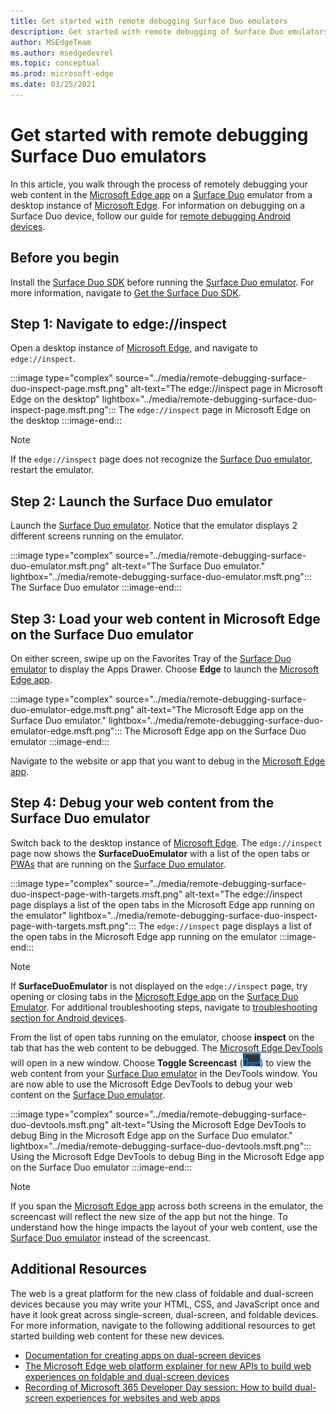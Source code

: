```yaml
---
title: Get started with remote debugging Surface Duo emulators
description: Get started with remote debugging of Surface Duo emulators.
author: MSEdgeTeam
ms.author: msedgedevrel
ms.topic: conceptual
ms.prod: microsoft-edge
ms.date: 03/25/2021
---
```

# Get started with remote debugging Surface Duo emulators

In this article, you walk through the process of remotely debugging your web content in the [Microsoft Edge app](https://play.google.com/store/apps/details?id=com.microsoft.emmx) on a [Surface Duo](https://www.microsoft.com/surface/devices/surface-duo) emulator from a desktop instance of [Microsoft Edge](https://www.microsoft.com/edge).  For information on debugging on a Surface Duo device, follow our guide for [remote debugging Android devices](./index.md).


<!-- ====================================================================== -->
## Before you begin

Install the [Surface Duo SDK](https://www.microsoft.com/download/details.aspx?id=100847) before running the [Surface Duo emulator](/dual-screen/android/use-emulator).  For more information, navigate to [Get the Surface Duo SDK](/dual-screen/android/get-duo-sdk).


<!-- ====================================================================== -->
## Step 1: Navigate to edge://inspect

Open a desktop instance of [Microsoft Edge](https://www.microsoft.com/edge), and navigate to `edge://inspect`.

:::image type="complex" source="../media/remote-debugging-surface-duo-inspect-page.msft.png" alt-text="The edge://inspect page in Microsoft Edge on the desktop" lightbox="../media/remote-debugging-surface-duo-inspect-page.msft.png":::
   The `edge://inspect` page in Microsoft Edge on the desktop
:::image-end:::

> [!NOTE]
> If the `edge://inspect` page does not recognize the [Surface Duo emulator](/dual-screen/android/use-emulator), restart the emulator.


<!-- ====================================================================== -->
## Step 2: Launch the Surface Duo emulator

Launch the [Surface Duo emulator](/dual-screen/android/use-emulator).  Notice that the emulator displays 2 different screens running on the emulator.

:::image type="complex" source="../media/remote-debugging-surface-duo-emulator.msft.png" alt-text="The Surface Duo emulator." lightbox="../media/remote-debugging-surface-duo-emulator.msft.png":::
   The Surface Duo emulator
:::image-end:::


<!-- ====================================================================== -->
## Step 3: Load your web content in Microsoft Edge on the Surface Duo emulator

On either screen, swipe up on the Favorites Tray of the [Surface Duo emulator](/dual-screen/android/use-emulator) to display the Apps Drawer.  Choose **Edge** to launch the [Microsoft Edge app](https://play.google.com/store/apps/details?id=com.microsoft.emmx).

:::image type="complex" source="../media/remote-debugging-surface-duo-emulator-edge.msft.png" alt-text="The Microsoft Edge app on the Surface Duo emulator." lightbox="../media/remote-debugging-surface-duo-emulator-edge.msft.png":::
   The Microsoft Edge app on the Surface Duo emulator
:::image-end:::

Navigate to the website or app that you want to debug in the [Microsoft Edge app](https://play.google.com/store/apps/details?id=com.microsoft.emmx).


<!-- ====================================================================== -->
## Step 4: Debug your web content from the Surface Duo emulator

Switch back to the desktop instance of [Microsoft Edge](https://www.microsoft.com/edge).  The `edge://inspect` page now shows the **SurfaceDuoEmulator** with a list of the open tabs or [PWAs](../../progressive-web-apps-chromium/index.md) that are running on the [Surface Duo emulator](/dual-screen/android/use-emulator).

:::image type="complex" source="../media/remote-debugging-surface-duo-inspect-page-with-targets.msft.png" alt-text="The edge://inspect page displays a list of the open tabs in the Microsoft Edge app running on the emulator" lightbox="../media/remote-debugging-surface-duo-inspect-page-with-targets.msft.png":::
   The `edge://inspect` page displays a list of the open tabs in the Microsoft Edge app running on the emulator
:::image-end:::

> [!NOTE]
> If **SurfaceDuoEmulator** is not displayed on the `edge://inspect` page, try opening or closing tabs in the [Microsoft Edge app](https://play.google.com/store/apps/details?id=com.microsoft.emmx) on the [Surface Duo Emulator](/dual-screen/android/use-emulator).  For additional troubleshooting steps, navigate to [troubleshooting section for Android devices](./index.md#troubleshooting-devtools-is-not-detecting-the-android-device).

From the list of open tabs running on the emulator, choose **inspect** on the tab that has the web content to be debugged.  The [Microsoft Edge DevTools](../index.md) will open in a new window.  Choose **Toggle Screencast** (![Toggle Screencast.](../media/toggle-screencast-icon.msft.png)) to view the web content from your [Surface Duo emulator](/dual-screen/android/use-emulator) in the DevTools window.  You are now able to use the Microsoft Edge DevTools to debug your web content on the [Surface Duo emulator](/dual-screen/android/use-emulator).

:::image type="complex" source="../media/remote-debugging-surface-duo-devtools.msft.png" alt-text="Using the Microsoft Edge DevTools to debug Bing in the Microsoft Edge app on the Surface Duo emulator." lightbox="../media/remote-debugging-surface-duo-devtools.msft.png":::
   Using the Microsoft Edge DevTools to debug Bing in the Microsoft Edge app on the Surface Duo emulator
:::image-end:::

> [!NOTE]
> If you span the [Microsoft Edge app](https://play.google.com/store/apps/details?id=com.microsoft.emmx) across both screens in the emulator, the screencast will reflect the new size of the app but not the hinge.  To understand how the hinge impacts the layout of your web content, use the [Surface Duo emulator](/dual-screen/android/use-emulator) instead of the screencast.


<!-- ====================================================================== -->
## Additional Resources

The web is a great platform for the new class of foldable and dual-screen devices because you may write your HTML, CSS, and JavaScript once and have it look great across single-screen, dual-screen, and foldable devices.  For more information, navigate to the following additional resources to get started building web content for these new devices.

*   [Documentation for creating apps on dual-screen devices](/dual-screen/index)
*   [The Microsoft Edge web platform explainer for new APIs to build web experiences on foldable and dual-screen devices](https://github.com/MicrosoftEdge/MSEdgeExplainers/blob/master/Foldables/explainer.md)
*   [Recording of Microsoft 365 Developer Day session: How to build dual-screen experiences for websites and web apps](https://youtu.be/DXrZWsqXPVc)
